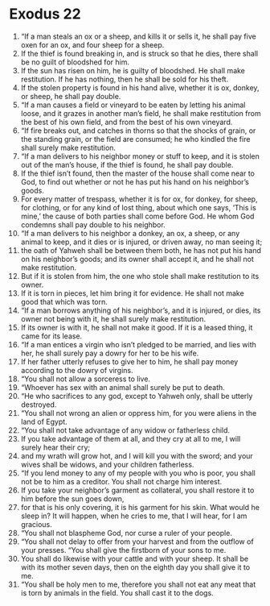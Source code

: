 ﻿
# Exodus 22
1. “If a man steals an ox or a sheep, and kills it or sells it, he shall pay five oxen for an ox, and four sheep for a sheep. 
2. If the thief is found breaking in, and is struck so that he dies, there shall be no guilt of bloodshed for him. 
3. If the sun has risen on him, he is guilty of bloodshed. He shall make restitution. If he has nothing, then he shall be sold for his theft. 
4. If the stolen property is found in his hand alive, whether it is ox, donkey, or sheep, he shall pay double. 
5. “If a man causes a field or vineyard to be eaten by letting his animal loose, and it grazes in another man’s field, he shall make restitution from the best of his own field, and from the best of his own vineyard. 
6. “If fire breaks out, and catches in thorns so that the shocks of grain, or the standing grain, or the field are consumed; he who kindled the fire shall surely make restitution. 
7. “If a man delivers to his neighbor money or stuff to keep, and it is stolen out of the man’s house, if the thief is found, he shall pay double. 
8. If the thief isn’t found, then the master of the house shall come near to God, to find out whether or not he has put his hand on his neighbor’s goods. 
9. For every matter of trespass, whether it is for ox, for donkey, for sheep, for clothing, or for any kind of lost thing, about which one says, ‘This is mine,’ the cause of both parties shall come before God. He whom God condemns shall pay double to his neighbor. 
10. “If a man delivers to his neighbor a donkey, an ox, a sheep, or any animal to keep, and it dies or is injured, or driven away, no man seeing it; 
11. the oath of Yahweh shall be between them both, he has not put his hand on his neighbor’s goods; and its owner shall accept it, and he shall not make restitution. 
12. But if it is stolen from him, the one who stole shall make restitution to its owner. 
13. If it is torn in pieces, let him bring it for evidence. He shall not make good that which was torn. 
14. “If a man borrows anything of his neighbor’s, and it is injured, or dies, its owner not being with it, he shall surely make restitution. 
15. If its owner is with it, he shall not make it good. If it is a leased thing, it came for its lease. 
16. “If a man entices a virgin who isn’t pledged to be married, and lies with her, he shall surely pay a dowry for her to be his wife. 
17. If her father utterly refuses to give her to him, he shall pay money according to the dowry of virgins. 
18. “You shall not allow a sorceress to live. 
19. “Whoever has sex with an animal shall surely be put to death. 
20. “He who sacrifices to any god, except to Yahweh only, shall be utterly destroyed. 
21. “You shall not wrong an alien or oppress him, for you were aliens in the land of Egypt. 
22. “You shall not take advantage of any widow or fatherless child. 
23. If you take advantage of them at all, and they cry at all to me, I will surely hear their cry; 
24. and my wrath will grow hot, and I will kill you with the sword; and your wives shall be widows, and your children fatherless. 
25. “If you lend money to any of my people with you who is poor, you shall not be to him as a creditor. You shall not charge him interest. 
26. If you take your neighbor’s garment as collateral, you shall restore it to him before the sun goes down, 
27. for that is his only covering, it is his garment for his skin. What would he sleep in? It will happen, when he cries to me, that I will hear, for I am gracious. 
28. “You shall not blaspheme God, nor curse a ruler of your people. 
29. “You shall not delay to offer from your harvest and from the outflow of your presses. “You shall give the firstborn of your sons to me. 
30. You shall do likewise with your cattle and with your sheep. It shall be with its mother seven days, then on the eighth day you shall give it to me. 
31. “You shall be holy men to me, therefore you shall not eat any meat that is torn by animals in the field. You shall cast it to the dogs. 
